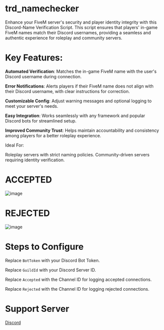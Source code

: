 # trd_namechecker
Enhance your FiveM server's security and player identity integrity with this Discord-Name Verification Script. This script ensures that players' in-game FiveM names match their Discord usernames, providing a seamless and authentic experience for roleplay and community servers.

# Key Features:

**Automated Verification**: Matches the in-game FiveM name with the user's Discord username during connection.

**Error Notifications**: Alerts players if their FiveM name does not align with their Discord username, with clear instructions for correction.

**Customizable Config**: Adjust warning messages and optional logging to meet your server's needs.

**Easy Integration**: Works seamlessly with any framework and popular Discord bots for streamlined setup.

**Improved Community Trust**: Helps maintain accountability and consistency among players for a better roleplay experience.

Ideal For:

Roleplay servers with strict naming policies.
Community-driven servers requiring identity verification.

# ACCEPTED
![image](https://github.com/user-attachments/assets/632c3047-eec4-45dc-ac16-4a7fda46bf8d)

# REJECTED
![image](https://github.com/user-attachments/assets/7e2c97f2-d440-4539-a9f5-993b182c950f)

# Steps to Configure
Replace ``BotToken`` with your Discord Bot Token.

Replace ``GuildId`` with your Discord Server ID.

Replace ``Accepted`` with the Channel ID for logging accepted connections.

Replace ``Rejected`` with the Channel ID for logging rejected connections.

# Support Server
[Discord](https://discord.gg/3UfwMR2f57)

